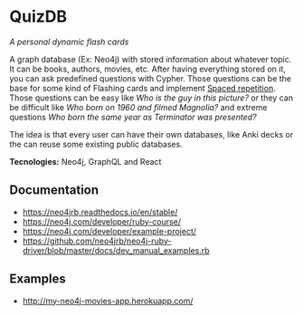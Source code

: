 # QuizDB

_A personal dynamic flash cards_

A graph database (Ex: Neo4j) with stored information about whatever topic. It
can be books, authors, movies, etc. After having everything stored on it, you
can ask predefined questions with Cypher. Those questions can be the base for
some kind of Flashing cards and implement [Spaced
repetition](https://en.wikipedia.org/wiki/Spaced_repetition). Those questions
can be easy like *Who is the guy in this picture?* or they can be difficult
like *Who born on 1960 and filmed Magnolia?* and extreme questions *Who born the
same year as Terminator was presented?*

The idea is that every user can have their own databases, like Anki decks or
the can reuse some existing public databases.

**Tecnologies:** Neo4j, GraphQL and React

## Documentation

- https://neo4jrb.readthedocs.io/en/stable/
- https://neo4j.com/developer/ruby-course/
- https://neo4j.com/developer/example-project/
- https://github.com/neo4jrb/neo4j-ruby-driver/blob/master/docs/dev_manual_examples.rb

## Examples

- http://my-neo4j-movies-app.herokuapp.com/
